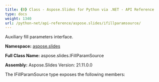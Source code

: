 ```yaml
---
title: {0} Class - Aspose.Slides for Python via .NET - API Reference
type: docs
weight: 1340
url: /python-net/api-reference/aspose.slides/ifillparamsource/
---
```


Auxiliary fill parameters interface.

**Namespace:** [aspose.slides](/python-net/api-reference/aspose.slides/)

**Full Class Name:** aspose.slides.IFillParamSource

**Assembly:**  Aspose.Slides Version: 21.11.0.0

The IFillParamSource type exposes the following members:
